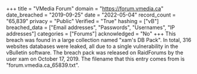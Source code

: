 +++
title = "VMedia Forum"
domain = "https://forum.vmedia.ca"
date_breached = "2019-09-25"
date = "2022-05-04"
record_count = "65,839"
privacy = "Public"
Verified = "True"
hashing = ["vB"]
breached_data = ["Email addresses", "Passwords", "Usernames", "IP addresses"]
categories = ["Forums"]
acknowledged = "No"
+++
This breach was found in a large collection named "xam's DB Pack". In total, 316 websites databases were leaked, all due to a single vulnerability in the vBulletin software. The breach pack was released on RaidForums by the user xam on October 17, 2019. The filename that this entry comes from is "forum.vmedia.ca_65839.txt".

